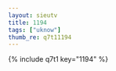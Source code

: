 ```yaml
--- 
layout: sieutv
title: 1194
tags: ["uknow"]
thumb_re: q7t11194
---
```

{% include q7t1 key="1194" %} 
